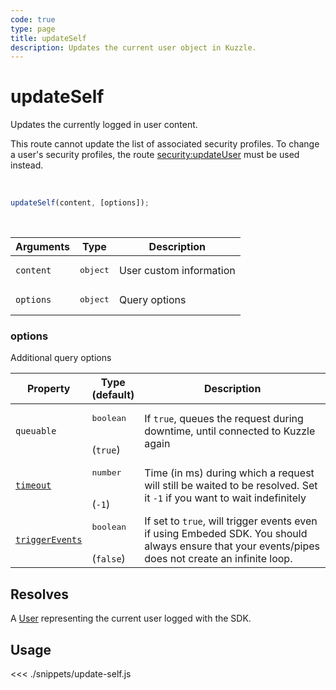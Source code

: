 ```yaml
---
code: true
type: page
title: updateSelf
description: Updates the current user object in Kuzzle.
---
```


# updateSelf

Updates the currently logged in user content.

This route cannot update the list of associated security profiles. To change a user's security profiles, the route [security:updateUser](/core/2/api/controllers/security/update-user) must be used instead.

<br/>

```js
updateSelf(content, [options]);
```

<br/>

| Arguments | Type              | Description             |
| --------- | ----------------- | ----------------------- |
| `content` | <pre>object</pre> | User custom information |
| `options` | <pre>object</pre> | Query options           |

### options

Additional query options

| Property   | Type<br/>(default)              | Description                                                                                                           |
| ---------- | ------------------------------- | --------------------------------------------------------------------------------------------------------------------- |
| `queuable` | <pre>boolean</pre><br/>(`true`) | If `true`, queues the request during downtime, until connected to Kuzzle again                                          |
| [`timeout`](/sdk/7/core-classes/kuzzle/query#timeout)  | <pre>number</pre><br/> (`-1`)              | Time (in ms) during which a request will still be waited to be resolved. Set it `-1` if you want to wait indefinitely |
| [`triggerEvents`](/sdk/7/core-classes/kuzzle/query#triggerEvents)  | <pre>boolean</pre> <br/>(`false`)| If set to `true`, will trigger events even if using Embeded SDK. You should always ensure that your events/pipes does not create an infinite loop. <SinceBadge version="Kuzzle 2.31.0"/> |

## Resolves

A [User](/sdk/js/7/core-classes/user) representing the current user logged with the SDK.

## Usage

<<< ./snippets/update-self.js
